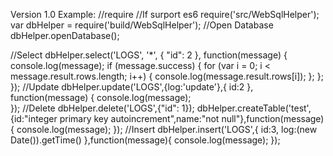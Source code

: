 Version 1.0
Example:
//require
//If surport es6 require('src/WebSqlHelper');
var dbHelper = require('build/WebSqlHelper');
//Open Database
dbHelper.openDatabase();
	 
//Select 
dbHelper.select('LOGS', '*', {
		"id": 2
	}, function(message) {
		console.log(message);
		if (message.success) {
			for (var i = 0; i < message.result.rows.length; i++) {
				console.log(message.result.rows[i]);
			};
		};
});
//Update
dbHelper.update('LOGS',{log:'update'},{
		id:2
	}, function(message) {
		console.log(message);		 
});
//Delete
dbHelper.delete('LOGS',{"id": 1});
	dbHelper.createTable('test',{id:"integer primary key autoincrement",name:"not null"},function(message){
		 console.log(message);
});
//Insert
dbHelper.insert('LOGS',{
		id:3,
		log:(new Date()).getTime()
	},function(message){
		console.log(message);
});
